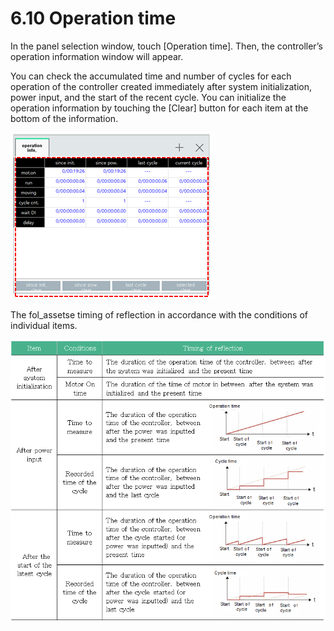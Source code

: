 # 6.10 Operation time

In the panel selection window, touch \[Operation time\]. Then, the controller’s operation information window will appear.

You can check the accumulated time and number of cycles for each operation of the controller created immediately after system initialization, power input, and the start of the recent cycle. You can initialize the operation information by touching the \[Clear\] button for each item at the bottom of the information.

![Figure 41 Operation information](../_assets/image%20%28460%29.png)



The fol_assetse timing of reflection in accordance with the conditions of individual items.

![](../_assets/image%20%28449%29.png)

